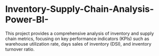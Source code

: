 # Inventory-Supply-Chain-Analysis-Power-BI-
This project provides a comprehensive analysis of inventory and supply chain metrics, focusing on key performance indicators (KPIs) such as warehouse utilization rate, days sales of inventory (DSI), and inventory turnover ratio.
